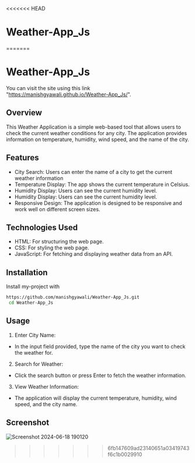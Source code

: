 <<<<<<< HEAD
# Weather-App_Js
=======
# Weather-App_Js

You can visit the site using this link "https://manishgyawali.github.io/Weather-App_Js/".



## Overview

This Weather Application is a simple web-based tool that allows users to check the current weather conditions for any city. The application provides information on temperature, humidity, wind speed, and the name of the city.
## Features

- City Search: Users can enter the name of a city to get the current weather information
- Temperature Display: The app shows the current temperature in Celsius.
- Humidity Display: Users can see the current humidity level.
- Humidity Display: Users can see the current humidity level.
- Responsive Design: The application is designed to be responsive and work well on different screen sizes.


## Technologies Used
- HTML: For structuring the web page.
- CSS: For styling the web page.
- JavaScript: For fetching and displaying weather data from an API.
## Installation

Install my-project with 

```bash
https://github.com/manishgyawali/Weather-App_Js.git
 cd Weather-App_Js
```
    
## Usage
1.  Enter City Name:

- In the input field provided, type the name of the city you want to check the weather for.
2. Search for Weather:

- Click the search button or press Enter to fetch the weather information.
3. View Weather Information:

- The application will display the current temperature, humidity, wind speed, and the city name.

 ## Screenshot
 
![Screenshot 2024-06-18 190120](https://github.com/manishgyawali/Weather-App_Js/assets/104677087/23df3471-063c-4205-bd22-2fe558ddcb52)
>>>>>>> 6fb147609ad23140651a03419743f6c1b0029910

